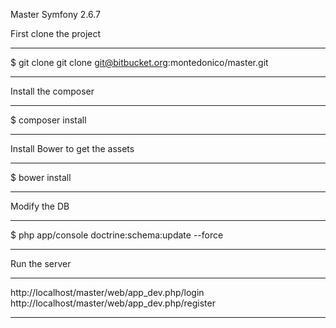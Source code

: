 Master Symfony 2.6.7

First clone the project
*******
$ git clone git clone git@bitbucket.org:montedonico/master.git
*******

Install the composer
*******
$ composer install
*******

Install Bower to get the assets
*******
$ bower install
*******

Modify the DB
*******
$ php app/console doctrine:schema:update --force
*******


Run the server
**********
http://localhost/master/web/app_dev.php/login
http://localhost/master/web/app_dev.php/register
**********


